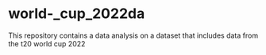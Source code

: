 # world-_cup_2022da

This repository contains a data analysis on a dataset that includes data from the t20 world cup 2022
